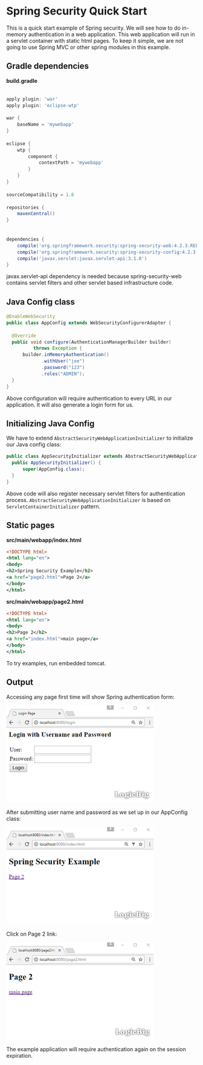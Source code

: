 # Spring Security Quick Start

This is a quick start example of Spring security. We will see how to do in-memory authentication in a web application. This web application will run in a servlet container with static html pages. To keep it simple, we are not going to use Spring MVC or other spring modules in this example.

## Gradle dependencies

**build.gradle**

```gradle

apply plugin: 'war'
apply plugin: 'eclipse-wtp'

war {
	baseName = 'mywebapp'
}

eclipse {
	wtp {
		component {
			contextPath = 'mywebapp'
		}
	}
}

sourceCompatibility = 1.8

repositories {
	mavenCentral()
}


dependencies {
	compile('org.springframework.security:spring-security-web:4.2.3.RELEASE')
	compile('org.springframework.security:spring-security-config:4.2.3.RELEASE')
	compile('javax.servlet:javax.servlet-api:3.1.0')
}
```

javax.servlet-api dependency is needed because spring-security-web contains servlet filters and other servlet based infrastructure code.

## Java Config class

```java
@EnableWebSecurity
public class AppConfig extends WebSecurityConfigurerAdapter {

  @Override
  public void configure(AuthenticationManagerBuilder builder)
          throws Exception {
      builder.inMemoryAuthentication()
             .withUser("joe")
             .password("123")
             .roles("ADMIN");
  }
}
```

Above configuration will require authentication to every URL in our application. It will also generate a login form for us.

## Initializing Java Config

We have to extend `AbstractSecurityWebApplicationInitializer` to initialize our Java config class:

```java
public class AppSecurityInitializer extends AbstractSecurityWebApplicationInitializer {
  public AppSecurityInitializer() {
      super(AppConfig.class);
  }
}
```

Above code will also register necessary servlet filters for authentication process. `AbstractSecurityWebApplicationInitializer` is based on `ServletContainerInitializer` pattern.

## Static pages
**src/main/webapp/index.html**

```xml
<!DOCTYPE html>
<html lang="en">
<body>
<h2>Spring Security Example</h2>
<a href="page2.html">Page 2</a>
</body>
</html>
```

**src/main/webapp/page2.html**

```xml
<!DOCTYPE html>
<html lang="en">
<body>
<h2>Page 2</h2>
<a href="index.html">main page</a>
</body>
</html>
```

To try examples, run embedded tomcat.

## Output

Accessing any page first time will show Spring authentication form:

![module](images/output.png)

After submitting user name and password as we set up in our AppConfig class:

![module](images/output2.png)

Click on Page 2 link:

![module](images/output3.png)

The example application will require authentication again on the session expiration.
